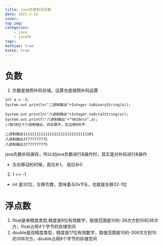 ```yaml
---
title: java负数和浮点数
date: 2021-2-28
cover:
top_img:
categories: 
    - java
    - javaSE
tags: 
mathjax: true
katex: true
---
```

# 负数
1. 负数是按照补码存储，运算也是按照补码运算
```
int a = -3;
System.out.println("二进制输出"+Integer.toBinaryString(a));
		
System.out.println("八进制输出"+Integer.toOctalString(a));
System.out.printf("八进制输出"+"%010o\n",a);
//按10位十六进制输出，向右靠齐，左边用0补齐
```

```
二进制输出11111111111111111111111111111101
八进制输出37777777775
八进制输出37777777775
```

java负数补码保存，所以对java负数进行&操作时，其实是对补码进行&操作

- 左右移动的时候，高位补1， 低位补0
2. 1 << -1
- int 是32位，左移负数，意味着与0x1f与，也就是左移32-1位

# 浮点数
1. float是单精度类型,精度是8位有效数字，取值范围是10的-38次方到10的38次方，float占用4个字节的存储空间
2. double是双精度类型，精度是17位有效数字，取值范围是10的-308次方到10的308次方，double占用8个字节的存储空间